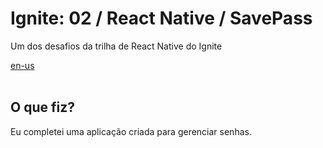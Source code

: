 <div valing="top">
  <h1>Ignite: 02 / React Native / SavePass</h1>
  <p>Um dos desafios da trilha de React Native do Ignite</p>
  <nav>
    <div id="repository-buttons"/>
    <a class="navigation-link disabled" href="https://github.com/L-Marcel/ignite-02-react-native-savepass/blob/main/README.en-US.md" target="__blank__">
      en-us
    </a>
  </nav>
</div>

<br/>

<div id="grid">
  <div id="grid-item">
    <h2>O que <span>fiz</span>?</h2>
    <p>Eu completei uma aplicação criada para gerenciar senhas.</p>
  </div>
</div>
